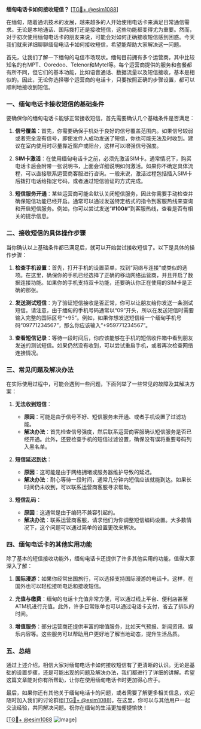 **缅甸电话卡如何接收短信？** [[TG💪+ @esim1088](https://t.me/s/esim1088)]

在缅甸，随着通讯技术的发展，越来越多的人开始使用电话卡来满足日常通信需求。无论是本地通话、国际拨打还是接收短信，这些功能都变得尤为重要。然而，对于初次使用缅甸电话卡的朋友来说，可能会对如何正确接收短信感到困惑。今天我们就来详细聊聊缅甸电话卡如何接收短信，希望能帮助大家解决这一问题。

首先，让我们了解一下缅甸的电信市场现状。缅甸目前拥有多个运营商，其中比较知名的有MPT、Ooredoo、Telenor和Mytel等。每个运营商提供的服务和套餐都有所不同，但它们的基本功能，比如语音通话、数据流量以及短信接收，基本是相似的。因此，无论你选择哪个运营商的电话卡，只要按照正确的步骤设置，都可以顺利地接收到短信。

### **一、缅甸电话卡接收短信的基础条件**

要确保你的缅甸电话卡能够正常接收短信，首先需要确认几个基础条件是否满足：

1. **信号覆盖**：首先，你需要确保手机处于良好的信号覆盖范围内。如果信号较弱或者完全没有信号，即使发件人成功发送了短信，你也可能无法及时收到。建议在室内使用时尽量靠近窗户或阳台，这样可以增强信号强度。
   
2. **SIM卡激活**：在使用缅甸电话卡之前，必须先激活SIM卡。通常情况下，购买电话卡后会附带一张说明书，上面会详细说明如何激活。如果你不确定具体流程，可以直接联系运营商客服进行咨询。一般来说，激活过程包括插入SIM卡后拨打电话给指定号码，或者通过短信验证的方式完成。

3. **短信服务开通**：某些运营商可能会默认关闭短信服务，因此你需要手动检查并确保短信功能已经开启。通常可以通过发送特定格式的指令到客服热线来查询和开启短信服务。例如，你可以尝试发送“**#100#**”到客服热线，查看是否有相关的提示信息。

### **二、接收短信的具体操作步骤**

当你确认以上基础条件都已满足后，就可以开始尝试接收短信了。以下是具体的操作步骤：

1. **检查手机设置**：首先，打开手机的设置菜单，找到“网络与连接”或类似的选项。在这里，确保你的手机已经选择了正确的移动网络运营商，并且开启了数据连接功能。如果你的手机支持双卡功能，还要确认你正在使用的SIM卡是正确的那张。

2. **发送测试短信**：为了验证短信接收是否正常，你可以让朋友给你发送一条测试短信。请注意，由于缅甸的手机号码通常以“09”开头，所以在发送短信时需要输入完整的国际区号“+95”。例如，如果你想发送短信给一个缅甸手机号码“09771234567”，那么你应该输入“+959771234567”。

3. **查看短信记录**：等待一段时间后，你应该能够在手机的短信收件箱中看到朋友发送的测试短信。如果仍然没有收到，可以尝试重启手机，或者再次检查网络连接情况。

### **三、常见问题及解决办法**

在实际使用过程中，可能会遇到一些问题，下面列举了一些常见的故障及其解决方案：

1. **无法收到短信**：
   - **原因**：可能是由于信号不好、短信服务未开通、或者手机设置了过滤功能。
   - **解决办法**：首先检查信号强度，然后联系运营商客服确认短信服务是否已经开通。此外，还要检查手机的短信过滤设置，确保没有误将重要号码列入黑名单。

2. **短信延迟到达**：
   - **原因**：这可能是由于网络拥堵或服务器维护导致的延迟。
   - **解决办法**：耐心等待一段时间，通常几分钟内短信应该就能到达。如果长时间仍未收到，可以联系运营商客服寻求帮助。

3. **短信乱码**：
   - **原因**：这通常是由于编码不兼容引起的。
   - **解决办法**：联系运营商客服，请求他们为你调整短信编码设置。大多数情况下，这个问题可以通过简单的设置更改来解决。

### **四、缅甸电话卡的其他实用功能**

除了基本的短信接收功能外，缅甸电话卡还提供了许多其他实用的功能，值得大家深入了解：

1. **国际漫游**：如果你经常出国旅行，可以选择支持国际漫游的电话卡。这样，在国外也可以轻松接听电话和接收短信。

2. **充值与缴费**：缅甸的电话卡充值非常方便，可以通过线上平台、便利店甚至ATM机进行充值。此外，许多日常账单也可以通过电话卡支付，省去了排队的时间。

3. **增值服务**：部分运营商还提供丰富的增值服务，比如天气预报、新闻资讯、娱乐内容等。这些服务可以帮助用户更好地了解当地动态，提升生活品质。

### **五、总结**

通过上述介绍，相信大家对缅甸电话卡如何接收短信有了更清晰的认识。无论是基础的设置步骤，还是可能出现的问题及解决办法，我们都进行了详细的讲解。希望这篇文章能对你有所帮助，让你在使用缅甸电话卡时更加得心应手。

最后，如果你还有其他关于缅甸电话卡的问题，或者需要了解更多相关信息，欢迎随时加入我们的讨论群组[[TG💪+ @esim1088](https://t.me/s/esim1088)]。在这里，你可以与其他用户一起交流经验，共同解决问题。祝你在缅甸的生活更加便捷愉快！

[[TG💪+ @esim1088](https://t.me/s/esim1088) ![Image](https://i.postimg.cc/4NQfJmqS/Snipaste-2025-05-13-00-14-12.png)]